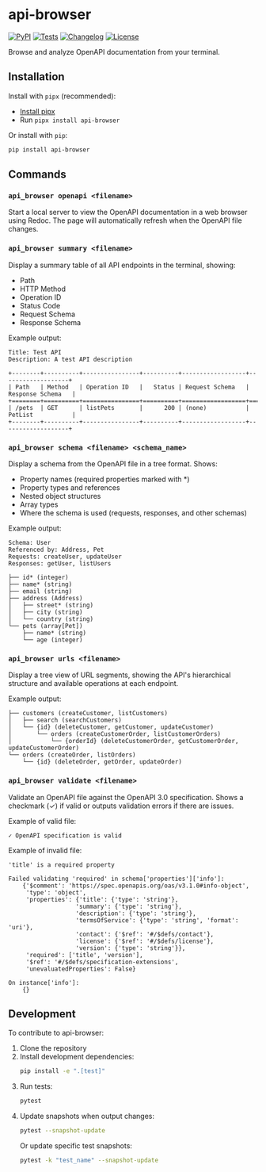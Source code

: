 # api-browser

[![PyPI](https://img.shields.io/pypi/v/api-browser.svg)](https://pypi.org/project/api-browser/)
[![Tests](https://github.com/smizell/api-browser/actions/workflows/test.yml/badge.svg)](https://github.com/smizell/api-browser/actions/workflows/test.yml)
[![Changelog](https://img.shields.io/github/v/release/smizell/api-browser?include_prereleases&label=changelog)](https://github.com/smizell/api-browser/releases)
[![License](https://img.shields.io/badge/license-Apache%202.0-blue.svg)](https://github.com/smizell/api-browser/blob/main/LICENSE)

Browse and analyze OpenAPI documentation from your terminal.

## Installation

Install with `pipx` (recommended):

* [Install pipx](https://pipx.pypa.io/latest/installation/)
* Run `pipx install api-browser`

Or install with `pip`:

```bash
pip install api-browser
```

## Commands

### `api_browser openapi <filename>`

Start a local server to view the OpenAPI documentation in a web browser using Redoc. The page will automatically refresh when the OpenAPI file changes.

### `api_browser summary <filename>`

Display a summary table of all API endpoints in the terminal, showing:
- Path
- HTTP Method
- Operation ID
- Status Code
- Request Schema
- Response Schema

Example output:
```
Title: Test API
Description: A test API description

+--------+----------+----------------+----------+------------------+-------------------+
| Path   | Method   | Operation ID   |   Status | Request Schema   | Response Schema   |
+========+==========+================+==========+==================+===================+
| /pets  | GET      | listPets       |      200 | (none)           | PetList           |
+--------+----------+----------------+----------+------------------+-------------------+
```

### `api_browser schema <filename> <schema_name>`

Display a schema from the OpenAPI file in a tree format. Shows:
- Property names (required properties marked with *)
- Property types and references
- Nested object structures
- Array types
- Where the schema is used (requests, responses, and other schemas)

Example output:
```
Schema: User
Referenced by: Address, Pet
Requests: createUser, updateUser
Responses: getUser, listUsers

├── id* (integer)
├── name* (string)
├── email (string)
├── address (Address)
│   ├── street* (string)
│   ├── city (string)
│   └── country (string)
└── pets (array[Pet])
    ├── name* (string)
    └── age (integer)
```

### `api_browser urls <filename>`

Display a tree view of URL segments, showing the API's hierarchical structure and available operations at each endpoint.

Example output:
```
├── customers (createCustomer, listCustomers)
│   ├── search (searchCustomers)
│   └── {id} (deleteCustomer, getCustomer, updateCustomer)
│       └── orders (createCustomerOrder, listCustomerOrders)
│           └── {orderId} (deleteCustomerOrder, getCustomerOrder, updateCustomerOrder)
└── orders (createOrder, listOrders)
    └── {id} (deleteOrder, getOrder, updateOrder)
```

### `api_browser validate <filename>`

Validate an OpenAPI file against the OpenAPI 3.0 specification. Shows a checkmark (✓) if valid or outputs validation errors if there are issues.

Example of valid file:
```
✓ OpenAPI specification is valid
```

Example of invalid file:
```
'title' is a required property

Failed validating 'required' in schema['properties']['info']:
    {'$comment': 'https://spec.openapis.org/oas/v3.1.0#info-object',
     'type': 'object',
     'properties': {'title': {'type': 'string'},
                   'summary': {'type': 'string'},
                   'description': {'type': 'string'},
                   'termsOfService': {'type': 'string', 'format': 'uri'},
                   'contact': {'$ref': '#/$defs/contact'},
                   'license': {'$ref': '#/$defs/license'},
                   'version': {'type': 'string'}},
     'required': ['title', 'version'],
     '$ref': '#/$defs/specification-extensions',
     'unevaluatedProperties': False}

On instance['info']:
    {}
```

## Development

To contribute to api-browser:

1. Clone the repository
2. Install development dependencies:
   ```bash
   pip install -e ".[test]"
   ```
3. Run tests:
   ```bash
   pytest
   ```
4. Update snapshots when output changes:
   ```bash
   pytest --snapshot-update
   ```
   Or update specific test snapshots:
   ```bash
   pytest -k "test_name" --snapshot-update
   ```
